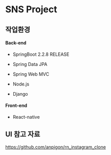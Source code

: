 # SNS Project

## 작업환경

#### Back-end

- SpringBoot 2.2.8 RELEASE

- Spring Data JPA

- Spring Web MVC

- Node.js

- Django

  

#### Front-end

- React-native

## UI 참고 자료

https://github.com/anpigon/rn_instagram_clone